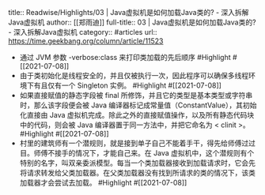 title:: Readwise/Highlights/03 | Java虚拟机是如何加载Java类的? - 深入拆解Java虚拟机
author:: [[郑雨迪]]
full-title:: 03 | Java虚拟机是如何加载Java类的? - 深入拆解Java虚拟机
category:: #articles
url:: https://time.geekbang.org/column/article/11523

- 通过 JVM 参数 -verbose:class 来打印类加载的先后顺序 #Highlight #[[2021-07-08]]
- 由于类初始化是线程安全的，并且仅被执行一次，因此程序可以确保多线程环境下有且仅有一个 Singleton 实例。 #Highlight #[[2021-07-08]]
- 如果直接赋值的静态字段被 final 所修饰，并且它的类型是基本类型或字符串时，那么该字段便会被 Java 编译器标记成常量值（ConstantValue），其初始化直接由 Java 虚拟机完成。除此之外的直接赋值操作，以及所有静态代码块中的代码，则会被 Java 编译器置于同一方法中，并把它命名为 < clinit >。 #Highlight #[[2021-07-08]]
- 村里的建筑师有一个潜规则，就是接到单子自己不能着手干，得先给师傅过过目。师傅不接手的情况下，才能自己来。在 Java 虚拟机中，这个潜规则有个特别的名字，叫双亲委派模型。每当一个类加载器接收到加载请求时，它会先将请求转发给父类加载器。在父类加载器没有找到所请求的类的情况下，该类加载器才会尝试去加载。 #Highlight #[[2021-07-08]]